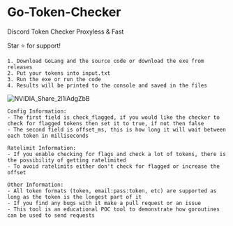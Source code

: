 # Go-Token-Checker
Discord Token Checker Proxyless & Fast

Star ⭐ for support!

```
1. Download GoLang and the source code or download the exe from releases 
2. Put your tokens into input.txt
3. Run the exe or run the code
4. Results will be printed to the console and saved in the files
```

![NVIDIA_Share_2l1iAdgZbB](https://user-images.githubusercontent.com/110062350/203656244-88bb929b-5081-4489-8740-55b50eb723e7.gif)

```
Config Information:
- The first field is check_flagged, if you would like the checker to check for flagged tokens then set it to true, if not then false
- The second field is offset_ms, this is how long it will wait between each token in milliseconds
```

```
Ratelimit Information:
- If you enable checking for flags and check a lot of tokens, there is the possibility of getting ratelimited
- To avoid ratelimits either don't check for flagged or increase the offset
```

```
Other Information:
- All token formats (token, email:pass:token, etc) are supported as long as the token is the longest part of it
- If you find any bugs with it make a pull request or an issue
- This tool is an educational POC tool to demonstrate how goroutines can be used to send requests 
```
